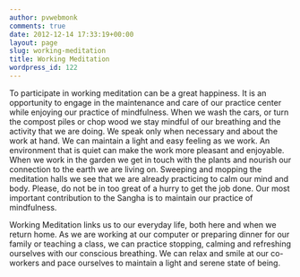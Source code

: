 ```yaml
---
author: pvwebmonk
comments: true
date: 2012-12-14 17:33:19+00:00
layout: page
slug: working-meditation
title: Working Meditation
wordpress_id: 122
---
```


To participate in working meditation can be a great happiness. It is an opportunity to engage in the maintenance and care of our practice center while enjoying our practice of mindfulness. When we wash the cars, or turn the compost piles or chop wood we stay mindful of our breathing and the activity that we are doing. We speak only when necessary and about the work at hand. We can maintain a light and easy feeling as we work. An environment that is quiet can make the work more pleasant and enjoyable.
When we work in the garden we get in touch with the plants and nourish our connection to the earth we are living on. Sweeping and mopping the meditation halls we see that we are already practicing to calm our mind and body. Please, do not be in too great of a hurry to get the job done. Our most important contribution to the Sangha is to maintain our practice of mindfulness.

Working Meditation links us to our everyday life, both here and when we return home. As we are working at our computer or preparing dinner for our family or teaching a class, we can practice stopping, calming and refreshing ourselves with our conscious breathing. We can relax and smile at our co-workers and pace ourselves to maintain a light and serene state of being.

